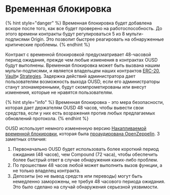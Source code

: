 # Временная блокировка

{% hint style="danger" %}
Временная блокировка будет добавлена вскоре после того, как все будет проверено на работоспособность. До этого времени контракты будут регулироваться 5 из 8 мульти-подписями Origin. Это позволит быстрее реагировать на обнаруженные критические проблемы.
{% endhint %}

Контракт с временной блокировкой предусматривает 48-часовой период ожидания, прежде чем любые изменения в контрактах OUSD будут выполнены. Временная блокировка может быть вызвана нашим мульти-подписями, и является владельцем наших контрактов [ERC-20](erc-20.md), [Vault](vault.md)и [Strategies](strategies.md). Задержка действий администратора дает пользователям возможность выхода OUSD, если его администраторы станут злонамеренными, будут скомпрометированы или внесут изменения, которые не нравятся пользователям.

{% hint style="info" %}
Временная блокировка - это мера безопасности, которая дает держателям OUSD 48 часов, чтобы вывести свои средства, если у них есть возражения против любых предлагаемых обновлений протокола.
{% endhint %}

OUSD использует немного измененную версию [ Накапливаемой временной блокировки](https://compound.finance/docs/governance), которая была [проаудирована OpenZeppelin](https://blog.openzeppelin.com/compound-finance-patch-audit/). 3 заметных отличия:

1. Первоначально OUSD будет использовать более короткий период ожидания \(48 часов\), чем Compound \(72 часа\), чтобы обеспечить более быстрый ответ в случае обнаружения каких-либо проблем.
2. По прошествии 48 часов любой может выполнить вызов функции, а не только владелец контракта.
3. Депозиты \(но не вывод средств или переводы\) могут быть немедленно заморожены, не требуя 48 часового периода ожидания. Это было сделано на случай обнаружения серьезной уязвимости.





